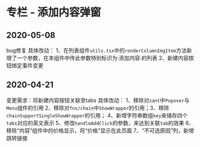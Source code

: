 # 专栏 - 添加内容弹窗

## 2020-05-08
bug修复
具体改动：
1、在列表组件`utils.tsx`中的`renderColumnImgItem`方法新增了一个参数，在本组件中传此参数特别标识为·添加内容·的列表
2、新建内容按钮绑定事件变更

## 2020-04-21
变更需求：将新建内容按钮关联至tabs
具体改动：
1、移除对`zant`中`Popover`与`Menu`组件的引用
2、移除对`fns/chain`中`ShowWrapper`的引用；3、移除`chainSupportSingleShowWrapper`的引用；
4、新增字符串数组`key`来储存四个`tabs`对应的英文表示
5、修改`handleAddClick`的参数，来达到关联`tab`的效果
6、移除“内容”组件中的价格显示，将“价格”显示在此页面
7、“不可选原因”列，新增跳转链接
